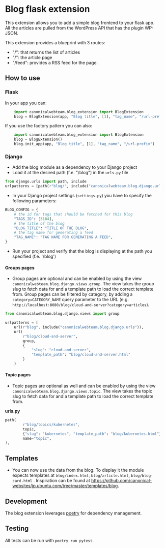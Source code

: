 # Blog flask extension

This extension allows you to add a simple blog frontend to your flask app. All the articles
are pulled from the WordPress API that has the plugin WP-JSON.

This extension provides a blueprint with 3 routes:
- "/": that returns the list of articles
- "/<slug>": the article page
- "/feed": provides a RSS feed for the page.
## How to use

### Flask

In your app you can:

```python
    import canonicalwebteam.blog_extension import BlogExtension
    blog = BlogExtension(app, "Blog title", [1], "tag_name", "/url-prefix")
```
If you use the factory pattern you can also:
```python
    import canonicalwebteam.blog_extension import BlogExtension
    blog = BlogExtension()
    blog.init_app(app, "Blog title", [1], "tag_name", "/url-prefix")
```

### Django

- Add the blog module as a dependency to your Django project
- Load it at the desired path (f.e. "/blog") in the `urls.py` file
```python
from django.urls import path, include
urlpatterns = [path(r"blog/", include("canonicalwebteam.blog.django.urls"))]
```
- In your Django project settings (`settings.py`) you have to specify the following parameters:
```python
BLOG_CONFIG = {
    # the id for tags that should be fetched for this blog
    "TAGS_ID": [3184],
    # the title of the blog
    "BLOG_TITLE": "TITLE OF THE BLOG",
    # the tag name for generating a feed
    "TAG_NAME": "TAG NAME FOR GENERATING A FEED",
}
```
- Run your project and verify that the blog is displaying at the path you specified (f.e. '/blog')

#### Groups pages
- Group pages are optional and can be enabled by using the view `canonicalwebteam.blog.django.views.group`. The view takes the group slug to fetch data for and a template path to load the correct template from.
  Group pages can be filtered by category, by adding a `category=CATEGORY_NAME` query parameter to the URL (e.g. `http://localhost:8080/blog/cloud-and-server?category=articles`).
```python
from canonicalwebteam.blog.django.views import group

urlpatterns = [
    url(r"blog", include("canonicalwebteam.blog.django.urls")),
    url(
        r"blog/cloud-and-server",
        group,
        {
            "slug": "cloud-and-server",
            "template_path": "blog/cloud-and-server.html"
        }
    )
```

#### Topic pages
- Topic pages are optional as well and can be enabled by using the view `canonicalwebteam.blog.django.views.topic`. The view takes the topic slug to fetch data for and a template path to load the correct template from.

**urls.py**
```python
path(
		r"blog/topics/kubernetes",
		topic,
		{"slug": "kubernetes", "template_path": "blog/kubernetes.html"},
		name="topic",
),
```

## Templates

- You can now use the data from the blog. To display it the module expects templates at `blog/index.html`, `blog/article.html`, `blog/blog-card.html` . Inspiration can be found at https://github.com/canonical-websites/jp.ubuntu.com/tree/master/templates/blog.

## Development
The blog extension leverages [poetry](https://poetry.eustace.io/) for dependency management.

## Testing
All tests can be run with `poetry run pytest`.
